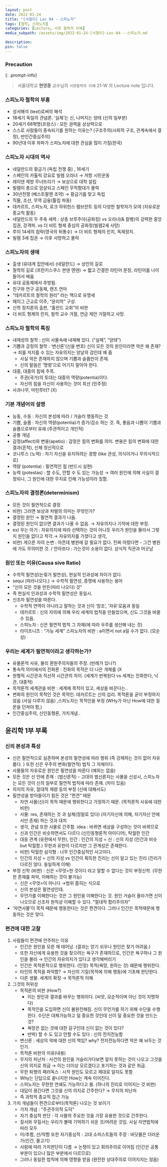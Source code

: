 ```yaml
---
layout: post
date: 2022-01-24
title: "[서철이] Lec 04 - 스피노자"
tags: [철학, 스피노자]
categories: [Lecture, 서양 철학의 이해]
media_subpath: /assets/img/2022-01-24-[서철이]-Lec-04---스피노자.md

description:  
pin: false
---
```



### Precaution


{: .prompt-info}


> 서울대학교 **현영종** 교수님의 `서양철학의 이해` 21-W 의 Lecture note 입니다. 


### 스피노자 철학의 부흥

- 성서해석 (text)로써의 해석
- 18세기 독일의 관념론. ’실체’는 신, 나머지는 양태 (신의 일부분)
- 20세기 68혁명(프랑스) : 모든 권력을 상상력으로
- 스스로 사람들이 종속되기를 원하는 이유는? (구조주의(사회적 구조, 관계속에서 결정), 반인간중심주의)
- 90년대 이후 좌파가 스피노자에 대한 관심을 많이 가짐(한국)

### 스피노자 시대의 역사

- 네덜란드의 황금기 (독립 전쟁 중) , 16세기
- 스페인의 카톨릭 강요로 빌렘 오라녀 → 저항 시민운동
- 레이덴 제방 무너뜨리기 → 보상으로 대학 설립
- 빌렘이 총으로 암살되고 스페인 무적함대가 몰락
- 30년전쟁 (베스트팔렌 조약) → 황금기를 맞고 독립
- 직물, 조선, 무역 금융(튤립 파동)
- 데카르트, 스피노자, 로크 하위헌스 렘브란트 등의 다양한 철학자가 모여 (자유로운 종교적 활동)
- 네덜란드의 두 주축 세력 : 상층 브루주아(공화정) vs 오라녀(& 칼뱅)의 강력한 중앙집권, 강격파. vs 더 비트 형제 중심의 공화정(빌렘2세 사망)
- 루이 14세의 침략(영국의 뒤통수) → 더 비트 형제의 린치, 독재정치.
- 빌렘 3세 집권 → 이후 사망하고 몰락

### 스피노자의 생애

- 출생 (유대계 집안에서) (네덜란드) → 상인의 길로
- 철학의 길로 (프란키스쿠스 판덴 엔덴) → 짧고 간결한 라틴어 문장, 라틴어를 나이들어서 배움
- 유대 공동체에서 추방됨.
- 친구와 연구 공동체, 렌즈 연마
- “데카르트의 철학의 원리” 라는 책으로 유명세
- 헤이그 근교로 이주, “윤리학” 구상.
- 신학 정치론의 출판, “홀란드 교회”의 비판
- 더 비트 형제의 린치, 철학 교수 거절, 연금 제안 거절하고 사망.

### 스피노자 철학의 특징

- 내재성의 철학 : 신이 사물속에 내재해 있다. (“실체”, “양태”)
- 기쁨과 긍정의 철학 : ‘변신론’(신을 변호) 신이 모든 것의 원인이라면 악은 왜 존재? → 죄를 저지를 수 있는 자유의지는 양날의 검인데 왜 줌
	- 사실 악은 존재하지 않으며 기쁨과 슬픔만이 존재.
	- 신의 말씀은 ’명령’으로 어기지 말아야 한다.
- 대중, 대중의 힘에 주목.
	- 주권(국가)의 토대는 대중의 역량(potentia)이다.
	- 자신의 힘을 자신이 사용하는 것이 최선 (민주정)
- 사과나무, 마틴루터? (X)

### 기본 개념어의 설명

- 능동, 수동 : 자신의 본성에 따라 / 거슬러 행동하는 것
- 기쁨, 슬픔 : 자신의 역량(potentia)가 증가/감소 하는 것. 즉, 좋음과 나쁨이 기쁨과 슬픔으로부터 유래 (주관적이고 개인적)
- 공통 개념
- 감정(affect)와 변용(apetio) : 감정은 힘의 변화를 의미. 변용은 힘의 변화에 대한 결과(흔적), 신체 정신적으로
- 코나투스 (노력) : 자기 자신을 유지하려는 경향 (like 관성, 의식이거나 무의식적으로)
- 역량 (potentia) : 필연적인 힘 (반드시 실현)
- 능력 (potestas) : 할 수도, 안할 수 도 있는 가능성 → 여러 원인에 의해 사실이 결정되나, 그 원인에 대한 무지로 인해 가능성이라 칭함.

### 스피노자의 결정론(determinism)

- 모든 것이 필연적으로 결정
- 비판) 그러면 보상과 처벌의 의미는 무엇인가?
- 결정된 원인 → 필연적 결과가 나옴.
- 결정된 원인이 없으면 결과가 나올 수 없음. → 자유의지나 기적에 대한 부정.
- ex) 우는 아기 : 자유의지에 따라 선택하는 것이 아니듯 우리가 원인을 몰라서 그렇지 원인을 없다고 착각.→ 자유의지를 가졌다고 생각,
- 비판) 게으른 자의 논변 : 아픈데 병원에 갈 필요가 없다. 진짜 아팠다면 - 그건 병원에 가도 무의미한 것. / 안아프다 : 가는것이 소용이 없다. 상식적 직관과 어긋남

### 원인 또는 이유(Causa sive Ratio)

- 수학적 필연성(논맂거 필연성), 현실적 인과성에 차이가 없다.
- sequi (따라나오다.) → 수학적 필연성, 증명에 사용하는 용어
- “신이 모든 것을 만든(따라 나오다) 것”
- 즉 현실석 인과성과 수학적 필연성은 동일시.
- 신조차 필연성을 따른다.
	- 수학적 연역이 아니라고 말하는 것과 신이 ‘창조’, ’자유’로움과 동일
	- 데카르트 : 신의 자의에 의해 우리 세계의 법칙을 만들었으며, 신도 그것을 바꿀 수 있음.
	- 스피노자 : 신은 필연적 법칙 그 자체(에 따라 우주를 생산해 내는 것)
	- 라이프니츠 : “가능 세계” 스피노자의 비판 : a이면서 not a일 수가 없다. (모순성)

### 우리는 세계가 필연적이라고 생각하는가?

- 유물론적 사유, 물리 환원주의자들의 주장. (반례가 있나?)
- 통속적 의미에서의 진화론 : 진화의 목적은 더 나은 개체를 (X
- 원형적 시간관과 직선적 시간관의 차이. (세계가 반복된다 vs 세계는 진화한다, 낙관, 대중적)
- 목적론적 세계관을 비판 : 세계에 목적이 있고, 세상을 바꾼다는..
- 변화의 원인이 목적인 것은 목적인. 데카르트는 신의 섭리. 목적론을 굳이 부정하지 않음 (사실 다루지 않음) ,스피노자는 목적인을 부정 (WHy가 아닌 How에 대한 질문을 던져야 함,)
- 인간중심주의, 신인동형론, 가치개념..

## 윤리학 1부 부록


### 신의 본성과 특성

- 신은 필연적으로 실존하며 본성의 필연성에 따라 행위 (즉 강제하는 것이 없어 자유롭다. ) 또한 신은 우주의 변화(필연적) 법칙 그 자체이다.
- 사물들의 자유로운 원인은 필연성을 따른다 (예외는 없음)
- 모든 것은 신 안에 존재 : (범신론적) - 고대의 범신론자는 사물을 신성시, 스피노자는 모든 것이 신의 일부로 필연적 법칙에 따라 존재. (차이 있음)
- 의지의 자유, 절대적 재량 등의 부정 (신에 대해서도)
- 필연성을 받아들이기 힘든 것은 “편견” 때문
	- 자연 사물(신)이 목적 때문에 행위한다고 가정하기 때문. (목적론적 사유에 대한 비판)
	- 사물: res, 존재하는 것 과 실체(정말로 있다) (자기자신에 의해, 자기자신 안에서만 존재) 하는 것과 대치
	- 생각, 관념 또한 사물로 간주함. idea : 바뀌면 세상을 구성하는 것이 바뀌므로
	- 신과 인간은 비슷하면서도 다르다 (신인동형론적 아이디어), 탁월한 인간
	- 대응 관계 (유한에서 무한), 인간 : 인간의 지성 = 신 : 신의 지성 (인간과 비슷 but 탁월함.) 무한과 유한이 다르지만 그 관계성은 존재한다.
	- 비판) 탁월한 삼각형 : 너무 인간중심적인 사고이다.
	- 인간의 지성 = 신의 지성 vs 인간이 획득한 진리는 신이 알고 있는 진리 (진리가 다르진 않다. 동일하게 이해)
- 부정 신학 (비판) : 신은 <무엇>한 것이다 라고 말할 수 없다는 것이 부정신학. (무한한 존재를 파악, 이해하는 것이 불가능)
	- 신은 <무엇>이 아니다 →범위 좁히는 식으로
	- 신의 본성은 필연성인데.
	- 무언가를 이해한다는 것은 그 원인을 이해한다는 것. 원인 거슬러 올라가면 신이 나오므로 신조차 원칙상 이해할 수 있다. “절대적 합리주의자”
- ’자연사물’이 목적 때문에 행동한다는 것은 편견이다. 그러나 인간은 목적때문에 행동하는 것은 맞다.

### 편견에 대한 고찰

1. 사람들이 편견에 안주하는 이유
	- 인간은 원인을 모른 채 태어남. (결과는 얻기 쉬우나 원인은 찾기 어려움.)
	- 또한 자신에게 유용한 것을 찾으려는 욕구가 존재하므로, 인간은 욕구하나 그 원인을 몰라 → 인간의 자유의지가 있다고 생각해버리기
	- 인간은 목적론적으로 행위한다. (인정) 목적(욕망, 원하는 것) 떄문에 행위한다.
	- 타인의 목적을 파악함? → 자신의 기질(목적에 의해 행동)에 기초해 판단한다.
	- 다른 생물. 세계의 확장 → 목적론적 이해
2. 그것의 허위성
	- 목적론의 비판 (How?)
		- 이는 원인과 결과를 바꾸는 행위이다. (씨앗, 모순적이며 아닌 것이 자명하다)
		- 목적인을 도입하면 신이 불완전해짐. 신이 무언가를 하기 위해 수단을 수행한다. 수단은 대체가능하고 덜 중요한 것인데 신이 덜 중요한 것을 만드는 것?
		- 욕망은 없는 것에 대한 갈구인데 신이 없는 것이 있다?
		- 반박) 할 수 도 있고 안할 수도 있다 : 신의 전지전능함
	- 변신론 : 세상의 악에 대한 신의 책임? why? 전지전능하다면 악은 왜 놔두는 것인가.
	- 목적론 비판의 이유(내용)
	- 무지의 피난처 : 사건의 원인을 거슬러가다보면 알지 못하는 것이 나오고 그것을 신의 의지로 취급 → 이는 더이상 모르겠다고 포기하는 것과 같은 취급.
	- 무한 퇴행의 패러독스 : 시작 원인도 모르고 제대로 알지도 못함
	- Why는 단답으로 끝나지만 How는 계속 이어진다.
	- 스피노자는 무한한 연쇄도 가능하다고 봄. (하나의 진리로 이어지는 것 비판)
	- 대답이 끊긴다면 그것을 신의 의지로 간주한다? → 무지의 피난처
	- 즉 과학적 종교적 접근 가능
3. 가치 개념들이 편견으로부터(목적론) 나오는 것 보이기
	- 가치 개념 : “주관주의적 도덕”
	- 자기 중심적 판단 : 각 사물의 주요한 것을 가장 유용한 것으로 간주한다.
	- 질서와 무질서는 우리가 볼때 기억하기 쉬운 것/어려운 것임. 사실 자연법칙에 따라 모두
	- 미/추함, 선/악함 또한 자기중심적 : 고대 소피스트들의 주장 : 바닷물은 더러운가(인간, 물고기)
	- 사람에 따라 가치판단이 다름 → 논쟁이 있고 회의주의로 이어짐 (인간은 공통부분이 있으나 많은 부분에서 다르므로)
	- 그러나 동일한 법칙에 의해 영향을 받음 (완전한 상대주의로 이어지지는 않음)


<script>
  window.MathJax = {
    tex: {
      macros: {
        R: "\\mathbb{R}",
        N: "\\mathbb{N}",
        Z: "\\mathbb{Z}",
        Q: "\\mathbb{Q}",
        C: "\\mathbb{C}",
        proj: "\\operatorname{proj}",
        rank: "\\operatorname{rank}",
        im: "\\operatorname{im}",
        dom: "\\operatorname{dom}",
        codom: "\\operatorname{codom}",
        argmax: "\\operatorname*{arg\,max}",
        argmin: "\\operatorname*{arg\,min}",
        "\{": "\\lbrace",
        "\}": "\\rbrace",
        sub: "\\subset",
        sup: "\\supset",
        sube: "\\subseteq",
        supe: "\\supseteq"
      },
      tags: "ams",
      strict: false, 
      inlineMath: [["$", "$"], ["\\(", "\\)"]],
      displayMath: [["$$", "$$"], ["\\[", "\\]"]]
    },
    options: {
      skipHtmlTags: ["script", "noscript", "style", "textarea", "pre"]
    }
  };
</script>
<script async src="https://cdn.jsdelivr.net/npm/mathjax@3/es5/tex-mml-chtml.js"></script>
